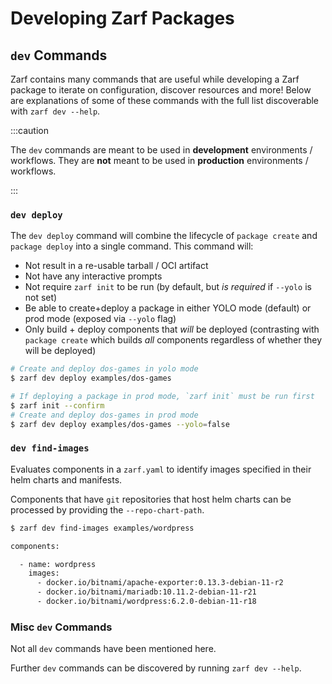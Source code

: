 # Developing Zarf Packages

## `dev` Commands


Zarf contains many commands that are useful while developing a Zarf package to iterate on configuration, discover resources and more!  Below are explanations of some of these commands with the full list discoverable with `zarf dev --help`.

:::caution

The `dev` commands are meant to be used in **development** environments / workflows. They are **not** meant to be used in **production** environments / workflows.

:::

### `dev deploy`

The `dev deploy` command will combine the lifecycle of `package create` and `package deploy` into a single command. This command will:

- Not result in a re-usable tarball / OCI artifact
- Not have any interactive prompts
- Not require `zarf init` to be run (by default, but _is required_ if `--yolo` is not set)
- Be able to create+deploy a package in either YOLO mode (default) or prod mode (exposed via `--yolo` flag)
- Only build + deploy components that _will_ be deployed (contrasting with `package create` which builds _all_ components regardless of whether they will be deployed)

```bash
# Create and deploy dos-games in yolo mode
$ zarf dev deploy examples/dos-games
```

```bash
# If deploying a package in prod mode, `zarf init` must be run first
$ zarf init --confirm
# Create and deploy dos-games in prod mode
$ zarf dev deploy examples/dos-games --yolo=false
```

### `dev find-images`

Evaluates components in a `zarf.yaml` to identify images specified in their helm charts and manifests.

Components that have `git` repositories that host helm charts can be processed by providing the `--repo-chart-path`.

```bash
$ zarf dev find-images examples/wordpress

components:

  - name: wordpress
    images:
      - docker.io/bitnami/apache-exporter:0.13.3-debian-11-r2
      - docker.io/bitnami/mariadb:10.11.2-debian-11-r21
      - docker.io/bitnami/wordpress:6.2.0-debian-11-r18
```

### Misc `dev` Commands

Not all `dev` commands have been mentioned here.

Further `dev` commands can be discovered by running `zarf dev --help`.
